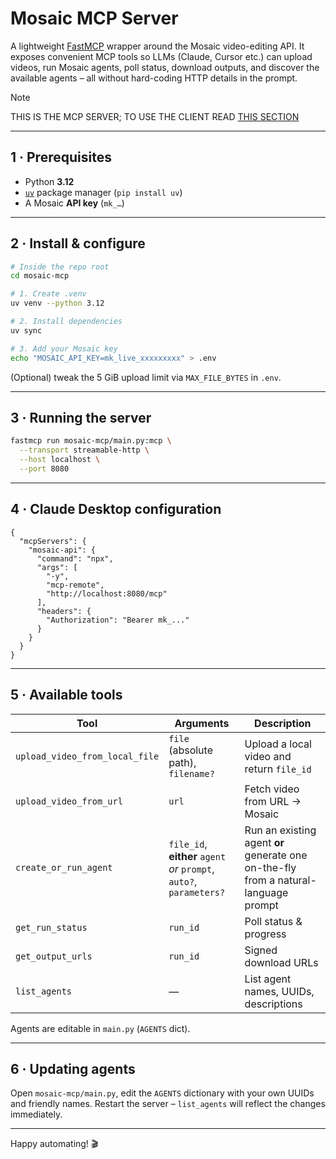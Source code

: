 # Mosaic MCP Server

A lightweight [FastMCP](https://gofastmcp.com) wrapper around the Mosaic video-editing API.
It exposes convenient MCP tools so LLMs (Claude, Cursor etc.) can upload
videos, run Mosaic agents, poll status, download outputs, and discover the
available agents – all without hard-coding HTTP details in the prompt.

> [!NOTE]
> THIS IS THE MCP SERVER; TO USE THE CLIENT READ [THIS SECTION](https://github.com/mosaic-ai-labs/api-examples/blob/main/mosaic-mcp/README.md#4-claude-desktop-configuration)

---

## 1 · Prerequisites

* Python **3.12**
* [`uv`](https://github.com/astral-sh/uv) package manager (`pip install uv`)
* A Mosaic **API key** (`mk_…`)

---

## 2 · Install & configure

```bash
# Inside the repo root
cd mosaic-mcp

# 1. Create .venv
uv venv --python 3.12

# 2. Install dependencies
uv sync

# 3. Add your Mosaic key
echo "MOSAIC_API_KEY=mk_live_xxxxxxxxx" > .env
```

(Optional) tweak the 5 GiB upload limit via `MAX_FILE_BYTES` in `.env`.

---

## 3 · Running the server

```bash
fastmcp run mosaic-mcp/main.py:mcp \
  --transport streamable-http \
  --host localhost \
  --port 8080
```

---

## 4 · Claude Desktop configuration

```jsonc
{
  "mcpServers": {
    "mosaic-api": {
      "command": "npx",
      "args": [
        "-y",
        "mcp-remote",
        "http://localhost:8080/mcp"
      ],
      "headers": {
        "Authorization": "Bearer mk_..."
      }
    }
  }
}
```


---

## 5 · Available tools

| Tool | Arguments | Description |
|------|-----------|-------------|
| `upload_video_from_local_file` | `file` (absolute path), `filename?` | Upload a local video and return `file_id` |
| `upload_video_from_url` | `url` | Fetch video from URL → Mosaic |
| `create_or_run_agent` | `file_id`, **either** `agent` *or* `prompt`, `auto?`, `parameters?` | Run an existing agent **or** generate one on-the-fly from a natural-language prompt |
| `get_run_status` | `run_id` | Poll status & progress |
| `get_output_urls` | `run_id` | Signed download URLs |
| `list_agents` | — | List agent names, UUIDs, descriptions |

Agents are editable in `main.py` (`AGENTS` dict).

---

## 6 · Updating agents
Open `mosaic-mcp/main.py`, edit the `AGENTS` dictionary with your own UUIDs
and friendly names. Restart the server – `list_agents` will reflect the
changes immediately.

---

Happy automating! 🎬
